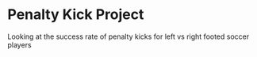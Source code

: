 # Penalty Kick Project
Looking at the success rate of penalty kicks for left vs right footed soccer players
